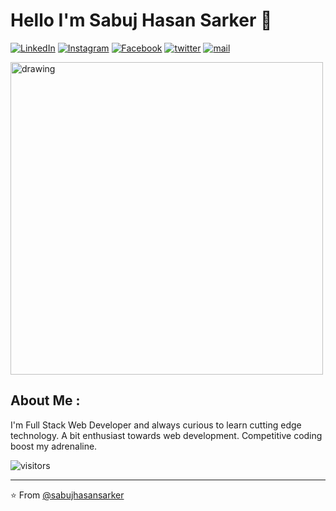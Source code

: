 # Hello I'm Sabuj Hasan Sarker 👋

<a href="https://www.linkedin.com/in/sabujhasansarker" target="_blank"
        ><img
          src="https://img.shields.io/badge/@sabujhasansarker-%230077B5.svg?&style=flat-square&logo=linkedin&logoColor=white"
          alt="LinkedIn"
      /></a>
      <a href="https://www.instagram.com/sabujhasansarker" target="_blank"
        ><img
          src="https://img.shields.io/badge/@sabujhasansarker-%23E4405F.svg?&style=flat-square&logo=instagram&logoColor=white"
          alt="Instagram"
      /></a>
      <a href="https://www.facebook.com/sabujhasansarker1" target="_blank"
        ><img
          src="https://img.shields.io/badge/@sabujhasansarker1-%231877F2.svg?&style=flat-square&logo=facebook&logoColor=white"
          alt="Facebook"
      /></a>
      <a href="https://twitter.com/sabujhasansarkr" target="_blank"
        ><img
          src="https://img.shields.io/badge/@sabujhasansarkr-%231DA1F2.svg?&style=flat-square&logo=twitter&logoColor=white"
          alt="twitter"
      /></a>
      <a href="mailto:sabujhasansarker@gmail.com">
        <img
          src="https://img.shields.io/badge/sabujhasansarker@gmail.com-%23C14438.svg?&style=flat-square&logo=gmail&logoColor=white"
          alt="mail"
        />
      </a>
      <br>
      
      
<img src="https://i.ibb.co/MfJ4qcp/carbon-8.png" alt="drawing"  height="500" />
<br>

## About Me :
I'm Full Stack Web Developer and always curious to learn cutting edge technology. A bit enthusiast towards web development. Competitive coding boost my adrenaline. <br>

![visitors](https://visitor-badge.glitch.me/badge?page_id=sabujhasansarker) <br>



---

⭐️ From [@sabujhasansarker](https://github.com/sabujhasansarker)



<!-- TO make screenshot of your code, copy below link:  
https://carbon.now.sh/ -->



<!--
**sabujhasansarker/sabujhasansarker** is a ✨ _special_ ✨ repository because its `README.md` (this file) appears on your GitHub profile.

Here are some ideas to get you started:

- 🔭 I’m currently working on ...
- 🌱 I’m currently learning ...
- 👯 I’m looking to collaborate on ...
- 🤔 I’m looking for help with ...
- 💬 Ask me about ...
- 📫 How to reach me: ...
- 😄 Pronouns: ...
- ⚡ Fun fact: ...
-->
